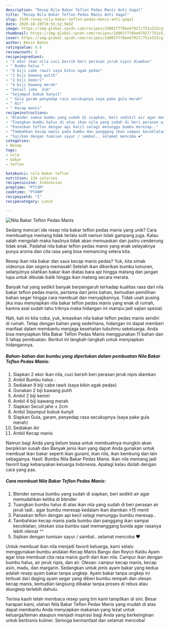 ```yaml
---
description: "Resep Nila Bakar Teflon Pedas Manis Anti Gagal"
title: "Resep Nila Bakar Teflon Pedas Manis Anti Gagal"
slug: 2538-resep-nila-bakar-teflon-pedas-manis-anti-gagal
date: 2020-10-28T19:55:52.943Z
image: https://img-global.cpcdn.com/recipes/2d001f776be67927/751x532cq70/nila-bakar-teflon-pedas-manis-foto-resep-utama.jpg
thumbnail: https://img-global.cpcdn.com/recipes/2d001f776be67927/751x532cq70/nila-bakar-teflon-pedas-manis-foto-resep-utama.jpg
cover: https://img-global.cpcdn.com/recipes/2d001f776be67927/751x532cq70/nila-bakar-teflon-pedas-manis-foto-resep-utama.jpg
author: Kevin Bates
ratingvalue: 4.8
reviewcount: 3
recipeingredient:
- "2 ekor ikan nila cuci bersih beri perasan jeruk nipis diamkan"
- " Bumbu halus "
- "9 biji cabe rawit saya bikin agak pedas"
- "2 biji bawang putih"
- "2 biji kemiri"
- "4 biji bawang merah"
- "Secuil jahe  2cm"
- "Sejumput bubuk kunyit"
- " Gula garam penyedap rasa secukupnya saya pake gula merah"
- " Air"
- " Kecap manis"
recipeinstructions:
- "Blender semua bumbu yang sudah di siapkan, beri sedikit air agar memudahkan ketika di blender"
- "Tuangkan bumbu halus di atas ikan nila yang sudah di beri perasan air jeruk tadi.. agar bumbu meresap kedalam ikan diamkan ±15 menit"
- "Panaskan teflon dengan api kecil selagi menunggu bumbu meresap.."
- "Tambahkan kecap manis pada bumbu dan panggang ikan sampai kecoklatan, oleskan sisa bumbu saat memanggang bunda agar rasanya lebih nikmat ^^"
- "Sajikan dengan tumisan sayur / sambal.. selamat mencoba ❤️"
categories:
- Resep
tags:
- nila
- bakar
- teflon

katakunci: nila bakar teflon 
nutrition: 134 calories
recipecuisine: Indonesian
preptime: "PT23M"
cooktime: "PT40M"
recipeyield: "2"
recipecategory: Lunch

---
```



![Nila Bakar Teflon Pedas Manis](https://img-global.cpcdn.com/recipes/2d001f776be67927/751x532cq70/nila-bakar-teflon-pedas-manis-foto-resep-utama.jpg)

Sedang mencari ide resep nila bakar teflon pedas manis yang unik? Cara membuatnya memang tidak terlalu sulit namun tidak gampang juga. Kalau salah mengolah maka hasilnya tidak akan memuaskan dan justru cenderung tidak enak. Padahal nila bakar teflon pedas manis yang enak selayaknya punya aroma dan cita rasa yang bisa memancing selera kita.

Resep ikan nila bakar dan saus kecap manis pedas? Yuk, kita simak videonya dan segera memasak! Setelah ikan diberikan bumbu lumuran, selanjutnya silahkan bakar ikan diatas bara api hingga matang dan jangan lupa untuk dibulak-balik hingga ikan matang secara merata.

Banyak hal yang sedikit banyak berpengaruh terhadap kualitas rasa dari nila bakar teflon pedas manis, pertama dari jenis bahan, kemudian pemilihan bahan segar hingga cara membuat dan menyajikannya. Tidak usah pusing jika mau menyiapkan nila bakar teflon pedas manis yang enak di rumah, karena asal sudah tahu triknya maka hidangan ini mampu jadi sajian spesial.


Nah, kali ini kita coba, yuk, kreasikan nila bakar teflon pedas manis sendiri di rumah. Tetap dengan bahan yang sederhana, hidangan ini dapat memberi manfaat dalam membantu menjaga kesehatan tubuhmu sekeluarga. Anda bisa menyiapkan Nila Bakar Teflon Pedas Manis menggunakan 11 bahan dan 5 tahap pembuatan. Berikut ini langkah-langkah untuk menyiapkan hidangannya.

<!--inarticleads1-->

##### Bahan-bahan dan bumbu yang diperlukan dalam pembuatan Nila Bakar Teflon Pedas Manis:

1. Siapkan 2 ekor ikan nila, cuci bersih beri perasan jeruk nipis diamkan
1. Ambil  Bumbu halus :
1. Sediakan 9 biji cabe rawit (saya bikin agak pedas)
1. Gunakan 2 biji bawang putih
1. Ambil 2 biji kemiri
1. Ambil 4 biji bawang merah
1. Siapkan Secuil jahe ± 2cm
1. Ambil Sejumput bubuk kunyit
1. Siapkan  Gula, garam, penyedap rasa secukupnya (saya pake gula merah)
1. Sediakan  Air
1. Ambil  Kecap manis


Namun bagi Anda yang belum biasa untuk membuatnya mungkin akan berpikiran susah dan Banyak jenis ikan yang dapat Anda gunakan untuk membuat ikan bakar seperti ikan gurami, ikan nila, ikan kembung dan lain sebagainya. Hasil: Bumbu Nila Bakar Pedas Manis. Ikan nila memang jadi favorit bagi kebanyakan keluarga Indonesia. Apalagi kalau diolah dengan cara yang pas. 

<!--inarticleads2-->

##### Cara membuat Nila Bakar Teflon Pedas Manis:

1. Blender semua bumbu yang sudah di siapkan, beri sedikit air agar memudahkan ketika di blender
1. Tuangkan bumbu halus di atas ikan nila yang sudah di beri perasan air jeruk tadi.. agar bumbu meresap kedalam ikan diamkan ±15 menit
1. Panaskan teflon dengan api kecil selagi menunggu bumbu meresap..
1. Tambahkan kecap manis pada bumbu dan panggang ikan sampai kecoklatan, oleskan sisa bumbu saat memanggang bunda agar rasanya lebih nikmat ^^
1. Sajikan dengan tumisan sayur / sambal.. selamat mencoba ❤️


Untuk membuat ikan nila menjadi favorit keluarga, kami selalu menggunakan bumbu andalan Kecap Manis Bango dan Royco Kaldu Ayam agar bisa membuat cita rasa manis gurih dari ikan nila. Campur ikan dengan bumbu halus, air jeruk nipis, dan air. Olesan: campur kecap manis, kecap asin, madu, dan margarin. Sedangkan untuk jenis ayam bakar yang kedua adalah resep ayam bakar tanpa ungkep. Ayam bakar tanpa ungkep ini terbuat dari daging ayam segar yang diberi bumbu rempah dan olesan kecap manis, kemudian langsung dibakar tanpa proses di rebus atau diungkep terlebih dahulu. 

Terima kasih telah membaca resep yang tim kami tampilkan di sini. Besar harapan kami, olahan Nila Bakar Teflon Pedas Manis yang mudah di atas dapat membantu Anda menyiapkan makanan yang lezat untuk keluarga/teman ataupun menjadi inspirasi bagi Anda yang berkeinginan untuk berbisnis kuliner. Semoga bermanfaat dan selamat mencoba!
